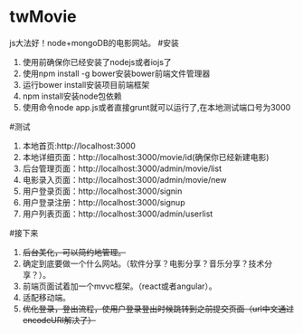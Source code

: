# twMovie
js大法好！node+mongoDB的电影网站。
#安装
1. 使用前确保你已经安装了nodejs或者iojs了
2. 使用npm install -g bower安装bower前端文件管理器
3. 运行bower install安装项目前端框架
4. npm install安装node包依赖
5. 使用命令node app.js或者直接grunt就可以运行了,在本地测试端口号为3000

#测试
1. 本地首页:http://localhost:3000
2. 本地详细页面：http://localhost:3000/movie/id(确保你已经新建电影)
3. 后台管理页面：http://localhost:3000/admin/movie/list
4. 电影录入页面：http://localhost:3000/admin/movie/new
5. 用户登录页面：http://localhost:3000/signin
6. 用户登录注册：http://localhost:3000/signup
6. 用户列表页面：http://localhost:3000/admin/userlist

#接下来
1. ~~后台美化，可以简约地管理。~~
2. 确定到底要做一个什么网站。（软件分享？电影分享？音乐分享？技术分享？）。
3. 前端页面试着加一个mvvc框架。（react或者angular）。
4. 适配移动端。
5. ~~优化登录，登出流程，使用户登录登出时候跳转到之前提交页面（url中文通过encodeURI解决了）~~
